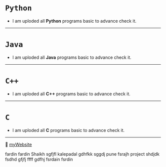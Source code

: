 # `Python`
- I am uploded all **Python** programs basic to advance check it.
---
# `Java`
- I am uploded all **Java** programs basic to advance check it.
---
# `C++`
- I am uploded all **C++** programs basic to advance check it.
---
# `C`
- I am uploded all **C** programs basic to advance check it.
***

🤔
[myWebsite](https://www.google.com/)

fardin fardin
Shaikh sgfjfl
kalepadal gdhfkk sggdj
pune fsrajh
project shdjdk
fsdhd gfjfj
ffff gdfhj fsrdain fsrdin
